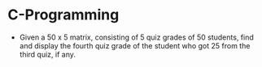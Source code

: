 # C-Programming

- Given a 50 x 5 matrix, consisting of 5 quiz grades of 50 students, find and display the fourth quiz grade of 
the student who got 25 from the third quiz, if any.